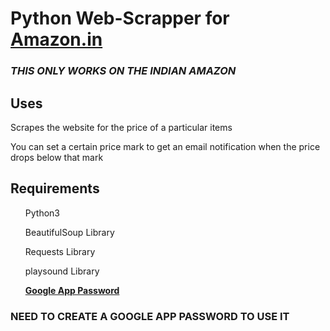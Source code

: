 <h1>Python Web-Scrapper for <a href="https://www.amazon.in/">Amazon.in</a></h1>
<h3><i>THIS ONLY WORKS ON THE INDIAN AMAZON</i></h3>
<h2>Uses</h2>
	<p>Scrapes the website for the price of a particular items</p>
	<p>You can set a certain price mark to get an email notification when the price drops below that mark</p>
<h2>Requirements</h2>
	<ol>Python3</ol>
	<ol>BeautifulSoup Library</ol>
	<ol>Requests Library</ol>
	<ol>playsound Library</ol>
	<ol><a href="https://support.google.com/accounts/answer/185833?hl=en"><b>Google App Password</b></a></ol>


<h3><b>NEED TO CREATE A GOOGLE APP PASSWORD TO USE IT</b></h3>

